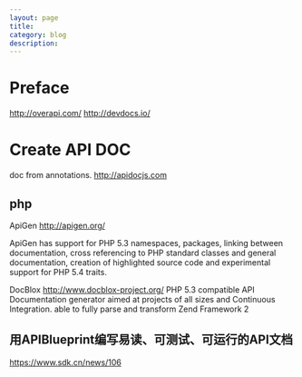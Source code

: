 ```yaml
---
layout: page
title:	
category: blog
description: 
---
```

# Preface

http://overapi.com/
http://devdocs.io/

# Create API DOC
doc from annotations.
http://apidocjs.com

## php
ApiGen
http://apigen.org/

ApiGen has support for PHP 5.3 namespaces, packages, linking between documentation, cross referencing to PHP standard classes and general documentation, creation of highlighted source code and experimental support for PHP 5.4 traits.

DocBlox
http://www.docblox-project.org/
PHP 5.3 compatible API Documentation generator aimed at projects of all sizes and Continuous Integration.
able to fully parse and transform Zend Framework 2

## 用APIBlueprint编写易读、可测试、可运行的API文档
https://www.sdk.cn/news/106
